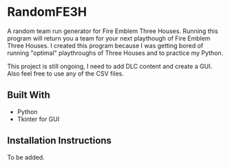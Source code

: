 # RandomFE3H

A random team run generator for Fire Emblem Three Houses. Running this program will return you a team for your next playthough of Fire Emblem Three Houses. I created this program because I was getting bored of running "optimal" playthroughs of Three Houses and to practice my Python. 

This project is still ongoing, I need to add DLC content and create a GUI. Also feel free to use any of the CSV files. 

## Built With

* Python
* Tkinter for GUI

## Installation Instructions

To be added.
